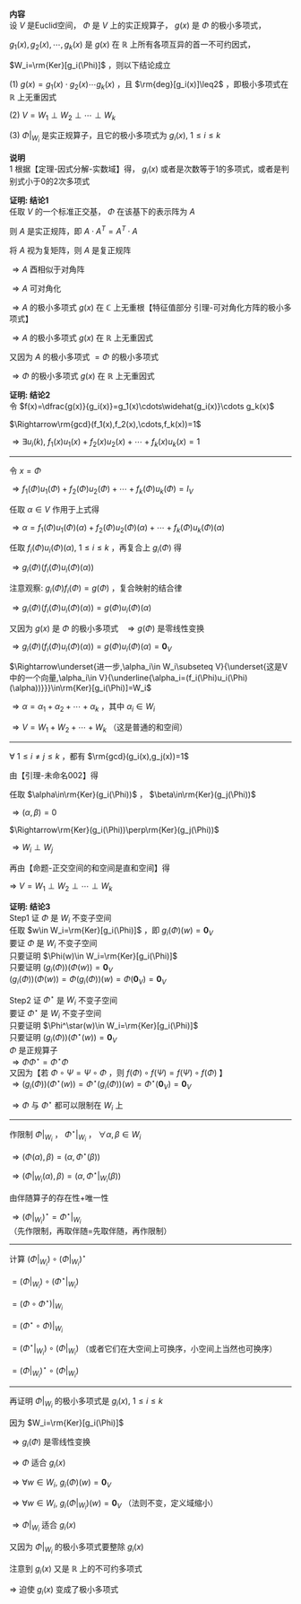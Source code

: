 **内容**  
设 $V$ 是Euclid空间， $\Phi$ 是 $V$ 上的实正规算子， $g(x)$ 是 $\Phi$ 的极小多项式，  
  
$g_1(x),g_2(x),\cdots,g_k(x)$ 是 $g(x)$ 在 $\mathbb R$ 上所有各项互异的首一不可约因式，  
  
$W_i=\rm{Ker}[g_i(\Phi)]$ ，则以下结论成立  
  
$(1)\ g(x)=g_1(x)\cdot g_2(x)\cdots g_k(x)$ ，且 $\rm{deg}[g_i(x)]\leq2$ ，即极小多项式在 $\mathbb R$ 上无重因式  
  
$(2)\ V=W_1\perp W_2\perp \cdots \perp W_k$  
  
$(3)\ \Phi\left|\right._{W_i}$ 是实正规算子，且它的极小多项式为 $g_i(x),\ 1\le i\le k$  
  
**说明**  
1 根据【定理-因式分解-实数域】得， $g_i(x)$ 或者是次数等于1的多项式，或者是判别式小于0的2次多项式  
  
**证明: 结论1**  
任取 $V$ 的一个标准正交基， $\Phi$ 在该基下的表示阵为 $A$  
  
则 $A$ 是实正规阵，即 $A\cdot A^T=A^T\cdot A$  
  
将 $A$ 视为复矩阵，则 $A$ 是复正规阵  
  
$\Rightarrow A$ 酉相似于对角阵  
  
$\Rightarrow A$ 可对角化  
  
$\Rightarrow A$ 的极小多项式 $g(x)$ 在 $\mathbb C$ 上无重根【特征值部分 引理-可对角化方阵的极小多项式】  
  
$\Rightarrow A$ 的极小多项式 $g(x)$ 在 $\mathbb R$ 上无重因式  
  
又因为 $A$ 的极小多项式 $=\Phi$ 的极小多项式  
  
$\Rightarrow \Phi$ 的极小多项式 $g(x)$ 在 $\mathbb R$ 上无重因式  
  
**证明: 结论2**  
令 $f(x)=\dfrac{g(x)}{g_i(x)}=g_1(x)\cdots\widehat{g_i(x)}\cdots g_k(x)$  
  
$\Rightarrow\rm{gcd}(f_1(x),f_2(x),\cdots,f_k(x))=1$  
  
$\Rightarrow\exists u_i(k),\ f_1(x)u_1(x)+f_2(x)u_2(x)+\cdots+f_k(x)u_k(x)=1$  
  
---  
  
令 $x=\Phi$  
  
$\Rightarrow f_1(\Phi)u_1(\Phi)+f_2(\Phi)u_2(\Phi)+\cdots+f_k(\Phi)u_k(\Phi)=I_V$  
  
任取 $\alpha\in V$ 作用于上式得  
  
$\Rightarrow\alpha=f_1(\Phi)u_1(\Phi)(\alpha)+f_2(\Phi)u_2(\Phi)(\alpha)+\cdots+f_k(\Phi)u_k(\Phi)(\alpha)$  
  
任取 $f_i(\Phi)u_i(\Phi)(\alpha),\ 1\le i\le k$ ，再复合上 $g_i(\Phi)$ 得  
  
$\Rightarrow g_i(\Phi)(f_i(\Phi)u_i(\Phi)(\alpha))$  
  
注意观察:  $g_i(\Phi)f_i(\Phi)=g(\Phi)$ ，复合映射的结合律  
  
$\Rightarrow g_i(\Phi)(f_i(\Phi)u_i(\Phi)(\alpha))=g(\Phi)u_i(\Phi)(\alpha)$  
  
又因为 $g(x)$ 是 $\Phi$ 的极小多项式 $\enspace\Rightarrow g(\Phi)$ 是零线性变换  
  
$\Rightarrow g_i(\Phi)(f_i(\Phi)u_i(\Phi)(\alpha))=g(\Phi)u_i(\Phi)(\alpha)=\mathbf0_V$  
  
$\Rightarrow\underset{进一步,\alpha_i\in W_i\subseteq V}{\underset{这是V中的一个向量,\alpha_i\in V}{\underline{\alpha_i=(f_i(\Phi)u_i(\Phi)(\alpha))}}}\in\rm{Ker}[g_i(\Phi)]=W_i$  
  
$\Rightarrow\alpha=\alpha_1+\alpha_2+\cdots+\alpha_k$ ，其中 $\alpha_i\in W_i$  
  
$\Rightarrow V=W_1+ W_2+ \cdots + W_k$ （这是普通的和空间）  
  
  
---  
  
$\forall\ 1\le i\neq j\le k$ ，都有 $\rm{gcd}(g_i(x),g_j(x))=1$  
  
由【引理-未命名002】得  
  
任取 $\alpha\in\rm{Ker}(g_i(\Phi))$ ， $\beta\in\rm{Ker}(g_j(\Phi))$  
  
$\Rightarrow(\alpha,\beta)=0$  
  
$\Rightarrow\rm{Ker}(g_i(\Phi))\perp\rm{Ker}(g_j(\Phi))$  
  
$\Rightarrow W_i\perp W_j$  
  
再由【命题-正交空间的和空间是直和空间】得  
  
$\Rightarrow\ V=W_1\perp W_2\perp \cdots \perp W_k$  
  
**证明: 结论3**  
Step1 证 $\Phi$ 是 $W_i$ 不变子空间  
任取 $w\in W_i=\rm{Ker}[g_i(\Phi)]$ ，即 $g_i(\Phi)(w)=\mathbf0_V$  
要证 $\Phi$ 是 $W_i$ 不变子空间  
只要证明 $\Phi(w)\in W_i=\rm{Ker}[g_i(\Phi)]$  
只要证明 $(g_i(\Phi))(\Phi(w))=\mathbf0_V$  
$(g_i(\Phi))(\Phi(w))=\Phi(g_i(\Phi))(w)=\Phi(\mathbf0_V)=\mathbf0_V$  
  
Step2 证 $\Phi^\star$ 是 $W_i$ 不变子空间  
要证 $\Phi^\star$ 是 $W_i$ 不变子空间  
只要证明 $\Phi^\star(w)\in W_i=\rm{Ker}[g_i(\Phi)]$  
只要证明 $(g_i(\Phi))(\Phi^\star(w))=\mathbf0_V$  
$\Phi$ 是正规算子  
$\Rightarrow\Phi\Phi^\star=\Phi^\star\Phi$  
又因为【若 $\Phi\circ\Psi=\Psi\circ\Phi$ ，则 $f(\Phi)\circ f(\Psi)=f(\Psi)\circ f(\Phi)$ 】  
$\Rightarrow(g_i(\Phi))(\Phi^\star(w))=\Phi^\star(g_i(\Phi))(w)=\Phi^\star(\mathbf0_V)=\mathbf0_V$  
  
$\Rightarrow\Phi$ 与 $\Phi^\star$ 都可以限制在 $W_i$ 上  
  
---  
  
作限制 $\Phi\left|\right._{W_i}$ ， $\Phi^\star\left|\right._{W_i}$ ， $\forall \alpha,\beta\in W_i$  
  
$\Rightarrow(\Phi(\alpha),\beta)=(\alpha,\Phi^\star(\beta))$  
  
$\Rightarrow(\Phi\left|\right._{W_i}(\alpha),\beta)=(\alpha,\Phi^\star\left|\right._{W_i}(\beta))$  
  
由伴随算子的存在性+唯一性  
  
$\Rightarrow(\Phi\left|\right._{W_i})^\star=\Phi^\star\left|\right._{W_i}$  
（先作限制，再取伴随=先取伴随，再作限制）  
  
---  
  
计算 $(\Phi\left|\right._{W_i})\circ(\Phi\left|\right._{W_i})^\star$  
  
$=(\Phi\left|\right._{W_i})\circ(\Phi^\star\left|\right._{W_i})$  
  
$=(\Phi\circ\Phi^\star)\left|\right._{W_i}$  
  
$=(\Phi^\star\circ\Phi)\left|\right._{W_i}$  
  
$=(\Phi^\star\left|\right._{W_i})\circ(\Phi\left|\right._{W_i})$ （或者它们在大空间上可换序，小空间上当然也可换序）  
  
$=(\Phi\left|\right._{W_i})^\star\circ(\Phi\left|\right._{W_i})$  
  
---  
  
再证明 $\Phi\left|\right._{W_i}$ 的极小多项式是 $g_i(x),\ 1\le i\le k$  
  
因为 $W_i=\rm{Ker}[g_i(\Phi)]$  
  
$\Rightarrow g_i(\Phi)$ 是零线性变换  
  
$\Rightarrow\Phi$ 适合 $g_i(x)$  
  
$\Rightarrow\forall w\in W_i,\ g_i(\Phi)(w)=\mathbf0_V$  
  
$\Rightarrow\forall w\in W_i,\ g_i(\Phi\left|\right._{W_i})(w)=\mathbf0_V$ （法则不变，定义域缩小）  
  
$\Rightarrow\Phi\left|\right._{W_i}$ 适合 $g_i(x)$  
  
又因为 $\Phi\left|\right._{W_i}$ 的极小多项式要整除 $g_i(x)$  
  
注意到 $g_i(x)$ 又是 $\mathbb{R}$ 上的不可约多项式  
  
$\Rightarrow$ 迫使 $g_i(x)$ 变成了极小多项式  
